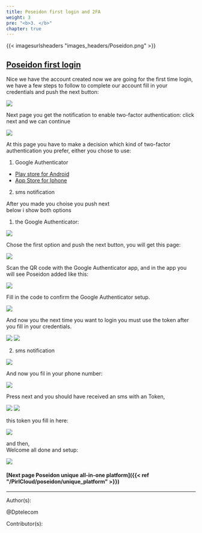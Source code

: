```yaml
---
title: Poseidon first login and 2FA
weight: 3
pre: "<b>3. </b>"
chapter: true
---
```

{{< imagesurlsheaders "images_headers/Poseidon.png"  >}}


## [Poseidon first login](https://poseidon.pirl.io)


Nice we have the account created now we are going for the first time login,
we have a few steps to follow to complete our account
fill in your credentials and push the next button:

![](/PirlCloud/images/poseidon_login.jpg)


Next page you get the notification to enable two-factor authentication:
click next and we can continue 

![](/PirlCloud/images/twofactor.jpg)


At this page you have to make a decision which kind of two-factor authentication you prefer,
either you chose to use: 


1) Google Authenticator  
* [Play store for Android](https://play.google.com/store/apps/details?id=com.google.android.apps.authenticator2)  
* [App Store for Iphone](https://itunes.apple.com/us/app/google-authenticator/id388497605?mt=8)  

2) sms notification  

After you made you choise you push next  
below  i show both options


1) the Google Authenticator:


![](/PirlCloud/images/2fac_chose.jpg)


Chose the first option and push the next button,
you will get this page:


![](/PirlCloud/images/qrcode.jpg)


Scan the QR code with the Google Authenticator app,
and in the app you will see Poseidon added like this:


![](/PirlCloud/images/mobile.jpeg)

Fill in the code to confirm the Google Authenticator setup.


![](/PirlCloud/images/confirm.jpg)


And now you the next time you want to login you must use the token after you fill in your credentials.


![](/PirlCloud/images/logincred.jpg)
![](/PirlCloud/images/logintoken.jpg)


2) sms notification  


![](/PirlCloud/images/optionsms.jpg)


And now you fil in your phone number:




![](/PirlCloud/images/phonenumber.jpg)


Press next and you should have received an sms  with an Token,  



![](/PirlCloud/images/2fa_sms5.jpg)
![](/PirlCloud/images/sms.jpeg)


this token you fill in here:


![](/PirlCloud/images/2fa_sms6.jpg)


and then,  
Welcome all done and setup:


![](/PirlCloud/images/2fa_sms7.jpg)


#### [Next page Poseidon unique all-in-one platform]({{< ref "/PirlCloud/poseidon/unique_platform" >}})


---
Author(s):


@Dptelecom


Contributor(s):

